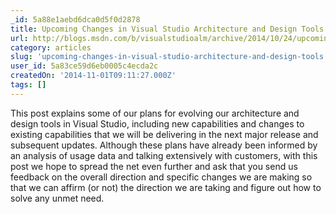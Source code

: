```yaml
---
_id: 5a88e1aebd6dca0d5f0d2878
title: Upcoming Changes in Visual Studio Architecture and Design Tools
url: http://blogs.msdn.com/b/visualstudioalm/archive/2014/10/24/upcoming-changes-in-visual-studio-architecture-and-design-tools.aspx
category: articles
slug: 'upcoming-changes-in-visual-studio-architecture-and-design-tools'
user_id: 5a83ce59d6eb0005c4ecda2c
createdOn: '2014-11-01T09:11:27.000Z'
tags: []
---
```


This post explains some of our plans for evolving our architecture and design tools in Visual Studio, including new capabilities and changes to existing capabilities that we will be delivering in the next major release and subsequent updates. Although these plans have already been informed by an analysis of usage data and talking extensively with customers, with this post we hope to spread the net even further and ask that you send us feedback on the overall direction and specific changes we are making so that we can affirm (or not) the direction we are taking and figure out how to solve any unmet need.
